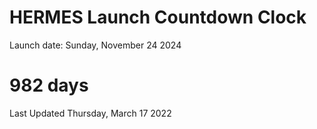 # HERMES Launch Countdown Clock

Launch date: Sunday, November 24 2024
# 982 days

Last Updated Thursday, March 17 2022